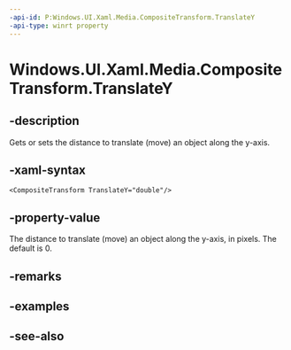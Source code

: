 ```yaml
---
-api-id: P:Windows.UI.Xaml.Media.CompositeTransform.TranslateY
-api-type: winrt property
---
```


<!-- Property syntax
public double TranslateY { get;  set; }
-->

# Windows.UI.Xaml.Media.CompositeTransform.TranslateY

## -description
Gets or sets the distance to translate (move) an object along the y-axis.



## -xaml-syntax
```xaml
<CompositeTransform TranslateY="double"/>
```


## -property-value
The distance to translate (move) an object along the y-axis, in pixels. The default is 0.

## -remarks

## -examples

## -see-also
